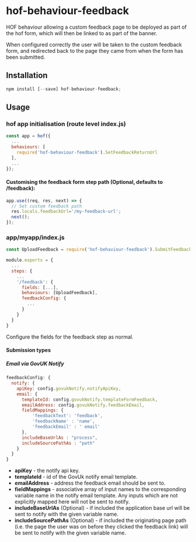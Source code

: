 # hof-behaviour-feedback

HOF behaviour allowing a custom feedback page to be deployed as part of the hof form, which will then be linked to as part of the banner.

When configured correctly the user will be taken to the custom feedback form, and redirected back to the page they came from when the form has been submitted. 

## Installation

```javascript
npm install [--save] hof-behaviour-feedback;
```

## Usage

### hof app initialisation (route level index.js)
```javascript
const app = hof({
  ...
  behaviours: [
    require('hof-behaviour-feedback').SetFeedbackReturnUrl
  ],
  ...
});
```

#### Customising the feedback form step path (Optional, defaults to /feedback):

```javascript
app.use((req, res, next) => {
  // Set custom feedback path
  res.locals.feedbackUrl='/my-feedback-url';
  next();
});
```

### app/myapp/index.js

```javascript
const UploadFeedback = require('hof-behaviour-feedback').SubmitFeedback

module.exports = {
  ...
  steps: {
    ...
    '/feedback': {
      fields: [...],
      behaviours: [UploadFeedback],
      feedbackConfig: {
        ...
      }
    } 
  }
}
```
Configure the fields for the feedback step as normal.

#### Submission types

##### Email via GovUK Notify

```javascript
feedbackConfig: {
  notify: {
    apiKey: config.govukNotify.notifyApiKey,
    email: {
      templateId: config.govukNotify.templateFormFeedback, 
      emailAddress: config.govukNotify.feedbackEmail,
      fieldMappings: { 
          'feedbackText': 'feedback',
          'feedbackName' : 'name',
          'feedbackEmail' : ' email'
      },
      includeBaseUrlAs : "process",
      includeSourcePathAs : "path"
    }
  }
}
```

* **apiKey** - the notify api key.
* **templateId** - id of the GovUk notify email template.
* **emailAddress** - address the feedback email should be sent to.
* **fieldMappings** - associative array of input names to the corresponding variable name in the notify email template. Any inputs which are not explicitly mapped here will not be sent to notify.
* **includeBaseUrlAs** (Optional) - if included the application base url will be sent to notify with the given variable name.
* **includeSourcePathAs** (Optional) - if included the originating page path (i.e. the page the user was on before they clicked the feedback link) will be sent to notify with the given variable name.  




